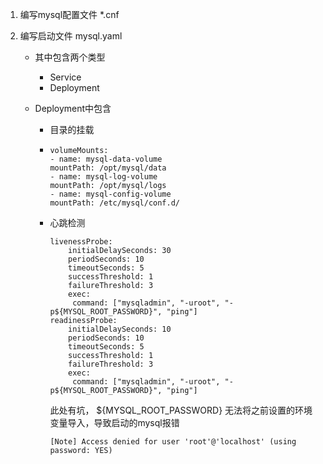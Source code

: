 1. 编写mysql配置文件 *.cnf

2. 编写启动文件  mysql.yaml

   - 其中包含两个类型

     - Service
     - Deployment

   - Deployment中包含

     - 目录的挂载

     - ```shell
       volumeMounts:
       - name: mysql-data-volume
       mountPath: /opt/mysql/data
       - name: mysql-log-volume
       mountPath: /opt/mysql/logs
       - name: mysql-config-volume
       mountPath: /etc/mysql/conf.d/
       ```

     - 心跳检测

       ```shell
       livenessProbe:
           initialDelaySeconds: 30
           periodSeconds: 10
           timeoutSeconds: 5
           successThreshold: 1
           failureThreshold: 3
           exec:
           	command: ["mysqladmin", "-uroot", "-p${MYSQL_ROOT_PASSWORD}", "ping"]
       readinessProbe:  
           initialDelaySeconds: 10
           periodSeconds: 10
           timeoutSeconds: 5
           successThreshold: 1
           failureThreshold: 3
           exec:
           	command: ["mysqladmin", "-uroot", "-p${MYSQL_ROOT_PASSWORD}", "ping"]
       ```

       此处有坑， ${MYSQL_ROOT_PASSWORD} 无法将之前设置的环境变量导入，导致启动的mysql报错

       ```shell
       [Note] Access denied for user 'root'@'localhost' (using password: YES)
       ```

       